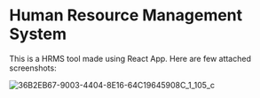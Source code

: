 # Human Resource Management System

This is a HRMS tool made using React App. Here are few attached screenshots:

![36B2EB67-9003-4404-8E16-64C19645908C_1_105_c](https://user-images.githubusercontent.com/61904667/97211907-bc5b9400-17e5-11eb-8097-08a7b2bcf3d0.jpeg)

